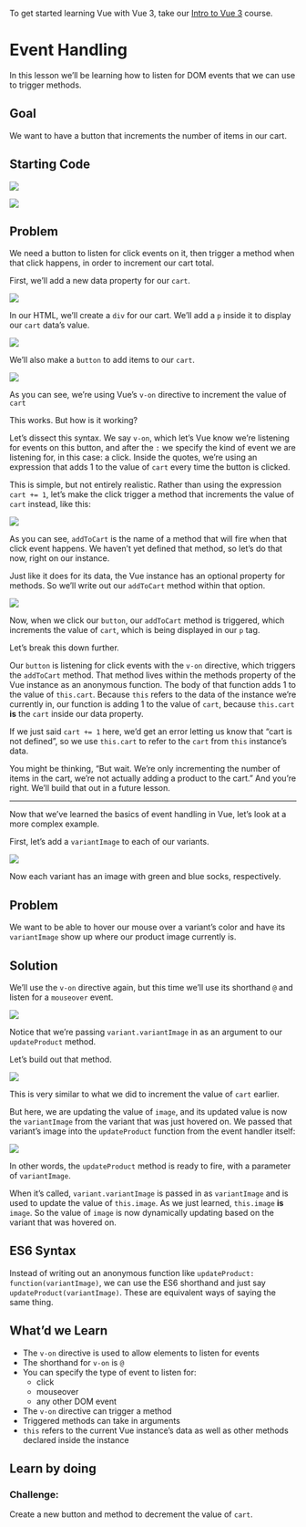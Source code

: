 To get started learning Vue with Vue 3, take our [Intro to Vue 3](/courses/intro-to-vue-3/intro-to-vue3) course.

# Event Handling

In this lesson we’ll be learning how to listen for DOM events that we can use to trigger methods.

## Goal

We want to have a button that increments the number of items in our cart.

## Starting Code

![](https://firebasestorage.googleapis.com/v0/b/vue-mastery.appspot.com/o/flamelink%2Fmedia%2F1578365514968_0.png?alt=media&token=92c912ef-8d69-4141-b35a-de9dbc2b1270)

![](https://firebasestorage.googleapis.com/v0/b/vue-mastery.appspot.com/o/flamelink%2Fmedia%2F1578365514969_1.png?alt=media&token=950fb8e1-4e5e-4535-b858-29c13a3e8109)

## Problem

We need a button to listen for click events on it, then trigger a method when that click happens, in order to increment our cart total.

First, we’ll add a new data property for our `cart`.

![](https://firebasestorage.googleapis.com/v0/b/vue-mastery.appspot.com/o/flamelink%2Fmedia%2F1578365523381_2.png?alt=media&token=21ce79db-a74e-4671-8402-bf90768e9653)

In our HTML, we’ll create a `div` for our cart. We’ll add a `p` inside it to display our `cart` data’s value.

![](https://firebasestorage.googleapis.com/v0/b/vue-mastery.appspot.com/o/flamelink%2Fmedia%2F1578365528394_3.png?alt=media&token=511ca532-b320-4e4b-8564-ea86bc7bbae4)

We’ll also make a `button` to add items to our `cart`.

![](https://firebasestorage.googleapis.com/v0/b/vue-mastery.appspot.com/o/flamelink%2Fmedia%2F1578365528395_4.png?alt=media&token=301cc888-cbca-4afc-b97b-08a9eb630c8f)

As you can see, we’re using Vue’s `v-on` directive to increment the value of `cart`

This works. But how is it working?

Let’s dissect this syntax. We say `v-on`, which let’s Vue know we’re listening for events on this button, and after the `:` we specify the kind of event we are listening for, in this case: a click. Inside the quotes, we’re using an expression that adds 1 to the value of `cart` every time the button is clicked.

This is simple, but not entirely realistic. Rather than using the expression `cart += 1`, let’s make the click trigger a method that increments the value of `cart` instead, like this:

![](https://firebasestorage.googleapis.com/v0/b/vue-mastery.appspot.com/o/flamelink%2Fmedia%2F1578365531725_5.png?alt=media&token=029a5801-78b8-4035-af45-f39fea9aa53e)

As you can see, `addToCart` is the name of a method that will fire when that click event happens. We haven’t yet defined that method, so let’s do that now, right on our instance.

Just like it does for its data, the Vue instance has an optional property for methods. So we’ll write out our `addToCart` method within that option.

![](https://firebasestorage.googleapis.com/v0/b/vue-mastery.appspot.com/o/flamelink%2Fmedia%2F1578365533891_6.png?alt=media&token=225690f0-38f5-49e7-a3b0-8cfa9fc3ba93)

Now, when we click our `button`, our `addToCart` method is triggered, which increments the value of `cart`, which is being displayed in our `p` tag.

Let’s break this down further.

Our `button` is listening for click events with the `v-on` directive, which triggers the `addToCart` method. That method lives within the methods property of the Vue instance as an anonymous function. The body of that function adds 1 to the value of `this.cart`. Because `this` refers to the data of the instance we’re currently in, our function is adding 1 to the value of `cart`, because `this.cart` **is** the `cart` inside our data property.

If we just said `cart += 1` here, we’d get an error letting us know that “cart is not defined”, so we use `this.cart` to refer to the `cart` from `this` instance’s data.

You might be thinking, “But wait. We’re only incrementing the number of items in the cart, we’re not actually adding a product to the cart.” And you’re right. We’ll build that out in a future lesson.

---

Now that we’ve learned the basics of event handling in Vue, let’s look at a more complex example.

First, let’s add a `variantImage` to each of our variants.

![](https://firebasestorage.googleapis.com/v0/b/vue-mastery.appspot.com/o/flamelink%2Fmedia%2F1578365535927_7.png?alt=media&token=79a96104-7e52-4f57-ba46-a74b27c30209)

Now each variant has an image with green and blue socks, respectively.

## Problem

We want to be able to hover our mouse over a variant’s color and have its `variantImage` show up where our product image currently is.

## Solution

We’ll use the `v-on` directive again, but this time we’ll use its shorthand `@` and listen for a `mouseover` event.

![](https://firebasestorage.googleapis.com/v0/b/vue-mastery.appspot.com/o/flamelink%2Fmedia%2F1578365538442_8.png?alt=media&token=60751860-1451-4dcd-ad60-725af11ea42c)

Notice that we’re passing `variant.variantImage` in as an argument to our `updateProduct` method.

Let’s build out that method.

![](https://firebasestorage.googleapis.com/v0/b/vue-mastery.appspot.com/o/flamelink%2Fmedia%2F1578365541208_9.png?alt=media&token=32931119-4910-4e0e-a58d-b2f3311765b7)

This is very similar to what we did to increment the value of `cart` earlier.

But here, we are updating the value of `image`, and its updated value is now the `variantImage` from the variant that was just hovered on. We passed that variant’s image into the `updateProduct` function from the event handler itself:

![](https://firebasestorage.googleapis.com/v0/b/vue-mastery.appspot.com/o/flamelink%2Fmedia%2F1578365543507_10.png?alt=media&token=0c0b1b5e-8667-4560-b544-6e3f695b7357)

In other words, the `updateProduct` method is ready to fire, with a parameter of `variantImage`.

When it’s called, `variant.variantImage` is passed in as `variantImage` and is used to update the value of `this.image`. As we just learned, `this.image` **is** `image`. So the value of `image` is now dynamically updating based on the variant that was hovered on.

## ES6 Syntax

Instead of writing out an anonymous function like `updateProduct: function(variantImage)`, we can use the ES6 shorthand and just say `updateProduct(variantImage)`. These are equivalent ways of saying the same thing.

## What’d we Learn

* The `v-on` directive is used to allow elements to listen for events
* The shorthand for `v-on` is `@`
* You can specify the type of event to listen for:  
   * click  
   * mouseover  
   * any other DOM event
* The `v-on` directive can trigger a method
* Triggered methods can take in arguments
* `this` refers to the current Vue instance’s data as well as other methods declared inside the instance

## Learn by doing

### Challenge:

Create a new button and method to decrement the value of `cart`.